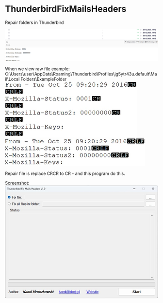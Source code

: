 # ThunderbirdFixMailsHeaders
Repair folders in Thunderbird

![Sometimes when we move profile Thunderbird to another Windows local folders in profile have problems with shows mails - like this:](/doc/thunderbird_problem.png)

When we view raw file example: C:\Users\user\AppData\Roaming\Thunderbird\Profiles\jg5ytr43u.default\Mail\Local Folders\ExampleFolder
![Incorrect syntax in file (problem with: CRCRLF)](/doc/file_problem.jpg)
![Repair/correct file have only CRLF](/doc/file_correct.jpg)

Repair file is replace CRCR to CR - and this program do this.

Screenshot:
![Screenshot](/doc/screenshot.jpg)
